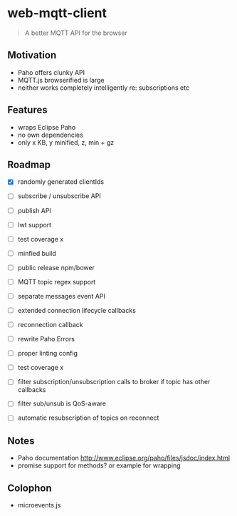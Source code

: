 # web-mqtt-client
> A better MQTT API for the browser


Motivation
----------

- Paho offers clunky API
- MQTT.js browserified is large
- neither works completely intelligently re: subscriptions etc


Features
--------

- wraps Eclipse Paho
- no own dependencies
- only x KB, y minified, z, min + gz



Roadmap
-------

- [x] randomly generated clientIds
- [ ] subscribe / unsubscribe API
- [ ] publish API
- [ ] lwt support
- [ ] test coverage x
- [ ] minfied build
- [ ] public release npm/bower
- [ ] MQTT topic regex support
- [ ] separate messages event API
- [ ] extended connection lifecycle callbacks
- [ ] reconnection callback
- [ ] rewrite Paho Errors
- [ ] proper linting config
- [ ] test coverage x
- [ ] filter subscription/unsubscription calls to broker if topic has other callbacks
- [ ] filter sub/unsub is QoS-aware
- [ ] automatic resubscription of topics on reconnect


Notes
-----

- Paho documentation http://www.eclipse.org/paho/files/jsdoc/index.html
- promise support for methods? or example for wrapping


Colophon
--------

- microevents.js